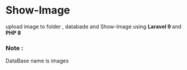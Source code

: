 # Show-Image
 upload image to folder , databade and Show-Image using <b> Laravel 9 </b> and <b> PHP 8 </b><br>

<h3>Note : </h3> DataBase name is images

